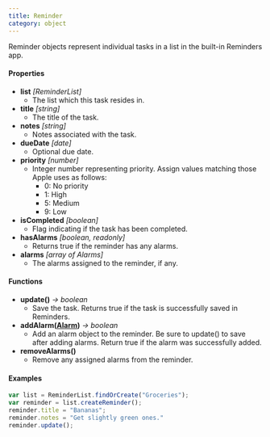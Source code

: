 ```yaml
---
title: Reminder
category: object
---
```


Reminder objects represent individual tasks in a list in the built-in Reminders app.

#### Properties

- **list** *[ReminderList]*
  - The list which this task resides in.
- **title** *[string]*
  - The title of the task.
- **notes** *[string]*
  - Notes associated with the task.
- **dueDate** *[date]*
  - Optional due date.
- **priority** *[number]*
  - Integer number representing priority. Assign values matching those Apple uses as follows:
    - 0: No priority
    - 1: High
    - 5: Medium
    - 9: Low
- **isCompleted** *[boolean]*
  - Flag indicating if the task has been completed.
- **hasAlarms** *[boolean, readonly]*
  - Returns true if the reminder has any alarms.
- **alarms** *[array of Alarms]*
  - The alarms assigned to the reminder, if any.

#### Functions

- **update()** *-> boolean*
  - Save the task. Returns true if the task is successfully saved in Reminders.
- **addAlarm([Alarm](/objects/alarm))** *-> boolean*
  - Add an alarm object to the reminder. Be sure to update() to save after adding alarms. Return true if the alarm was successfully added.
- **removeAlarms()**
  - Remove any assigned alarms from the reminder.

#### Examples

```javascript
var list = ReminderList.findOrCreate("Groceries");
var reminder = list.createReminder();
reminder.title = "Bananas";
reminder.notes = "Get slightly green ones."
reminder.update();
```
